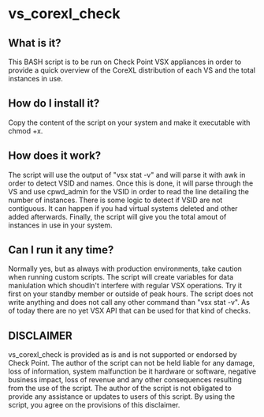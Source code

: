 # vs_corexl_check

What is it?
------------
This BASH script is to be run on Check Point VSX appliances in order to provide a quick overview of the CoreXL distribution of each VS and the total instances in use.

How do I install it?
--------------------
Copy the content of the script on your system and make it executable with chmod +x.

How does it work?
-----------------
The script will use the output of "vsx stat -v" and will parse it with awk in order to detect VSID and names.
Once this is done, it will parse through the VS and use cpwd_admin for the VSID in order to read the line detailing the number of instances.
There is some logic to detect if VSID are not contiguous. It can happen if you had virtual systems deleted and other added afterwards.
Finally, the script will give you the total amout of instances in use in your system.

Can I run it any time?
----------------------
Normally yes, but as always with production environments, take caution when running custom scripts.
The script will create variables for data maniulation which shoudln't interfere with regular VSX operations.
Try it first on your standby member or outside of peak hours.
The script does not write anything and does not call any other command than "vsx stat -v".
As of today there are no yet VSX API that can be used for that kind of checks.

DISCLAIMER
----------
vs_corexl_check is provided as is and is not supported or endorsed by Check Point.
The author of the script can not be held liable for any damage, loss of information, system malfunction be it hardware or software, negative business impact, loss of revenue and any other consequences resulting from the use of the script.
The author of the script is not obligated to provide any assistance or updates to users of this script.
By using the script, you agree on the provisions of this disclaimer.
